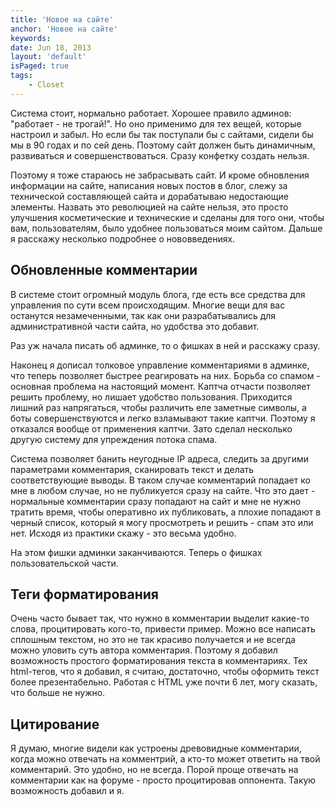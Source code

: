 ```yaml
---
title: 'Новое на сайте'
anchor: 'Новое на сайте'
keywords: 
date: Jun 18, 2013
layout: 'default'
isPaged: true
tags:
    - Closet
---
```


Система стоит, нормально работает. Хорошее правило админов: "работает - не трогай!". Но оно применимо для тех вещей, которые настроил и забыл. Но если бы так поступали бы с сайтами, сидели бы мы в 90 годах и по сей день. Поэтому сайт должен быть динамичным, развиваться и совершенствоваться. Сразу конфетку создать нельзя.

Поэтому я тоже стараюсь не забрасывать сайт. И кроме обновления информации на сайте, написания новых постов в блог, слежу за технической составляющей сайта и дорабатываю недостающие элементы. Назвать это революцией на сайте нельзя, это просто улучшения косметические и технические и сделаны для того они, чтобы вам, пользователям, было удобнее пользоваться моим сайтом. Дальше я расскажу несколько подробнее о нововведениях.

## Обновленные комментарии

В системе стоит огромный модуль блога, где есть все средства для управления по сути всем происходящим. Многие вещи для вас останутся незамеченными, так как они разрабатывались для административной части сайта, но удобства это добавит.

Раз уж начала писать об админке, то о фишках в ней и расскажу сразу.

Наконец я дописал толковое управление комментариями в админке, что теперь позволяет быстрее реагировать на них. Борьба со спамом - основная проблема на настоящий момент. Каптча отчасти позволяет решить проблему, но лишает удобство пользования. Приходится лишний раз напрягаться, чтобы различить еле заметные символы, а боты совершенствуются и легко взламывают такие каптчи. Поэтому я отказался вообще от применения каптчи. Зато сделал несколько другую систему для упреждения потока спама.

Система позволяет банить неугодные IP адреса, следить за другими параметрами комментария, сканировать текст и делать соответствующие выводы. В таком случае комментарий попадает ко мне в любом случае, но не публикуется сразу на сайте. Что это дает - нормальные комментарии сразу попадают на сайт и мне не нужно тратить время, чтобы оперативно их публиковать, а плохие попадают в черный список, который я могу просмотреть и решить - спам это или нет. Исходя из практики скажу - это весьма удобно.

На этом фишки админки заканчиваются. Теперь о фишках пользовательской части.

## Теги форматирования

Очень часто бывает так, что нужно в комментарии выделит какие-то слова, процитировать кого-то, привести пример. Можно все написать сплошным текстом, но это не так красиво получается и не всегда можно уловить суть автора комментария. Поэтому я добавил возможность простого форматирования текста в комментариях. Тех html-тегов, что я добавил, я считаю, достаточно, чтобы оформить текст более презентабельно. Работая с HTML уже почти 6 лет, могу сказать, что больше не нужно.

## Цитирование

Я думаю, многие видели как устроены древовидные комментарии, когда можно отвечать на комментрий, а кто-то может ответить на твой комментарий. Это удобно, но не всегда. Порой проще отвечать на комментарии как на форуме - просто процитировав оппонента. Такую возможность добавил и я.
